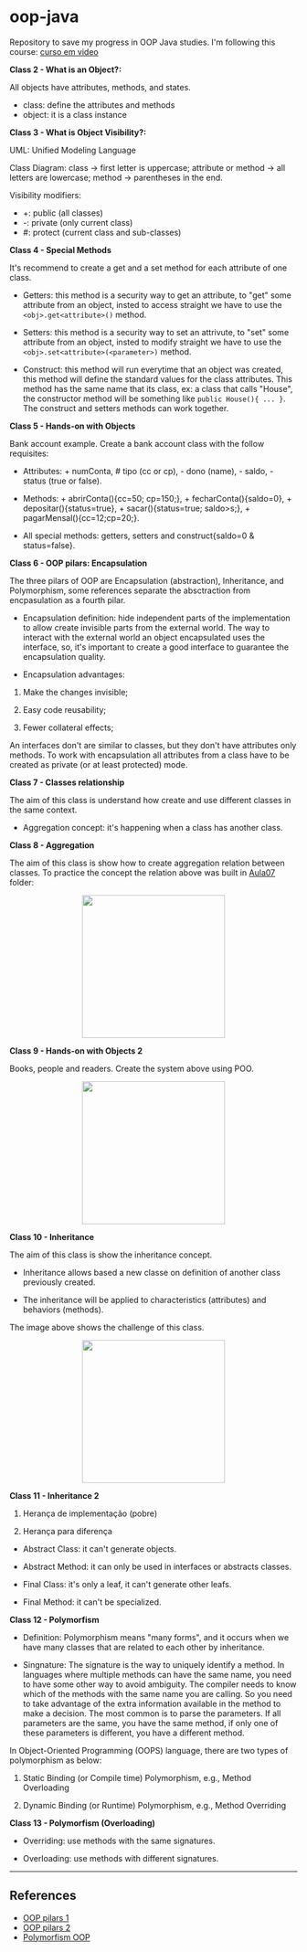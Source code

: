 # oop-java
Repository to save my progress in OOP Java studies. I'm following this course: [curso em video](https://www.cursoemvideo.com/curso/java-poo/aulas/java-poo/)

**Class 2 - What is an Object?:**

All objects have attributes, methods, and states.
- class: define the attributes and methods
- object: it is a class instance

**Class 3 - What is Object Visibility?:**

UML: Unified Modeling Language

Class Diagram: class -> first letter is uppercase; attribute or method -> all letters are lowercase; method -> parentheses in the end.

Visibility modifiers: 

- +: public (all classes)
- -: private (only current class)
- #: protect (current class and sub-classes)

**Class 4 - Special Methods**

It's recommend to create a get and a set method for each attribute of one class.

- Getters: this method is a security way to get an attribute, to "get" some attribute from an object, insted to access straight we have to use the `<obj>.get<attribute>()` method.

- Setters: this method is a security way to set an attrivute, to "set" some attribute from an object, insted to modify straight we have to use the `<obj>.set<attribute>(<parameter>)` method.

- Construct: this method will run everytime that an object was created, this method will define the standard values for the class attributes. This method has the same name that its class, ex: a class that calls "House", the constructor method will be something like `public House(){ ... }`. The construct and setters methods can work together.

**Class 5 - Hands-on with Objects**

Bank account example. Create a bank account class with the follow requisites:

- Attributes: + numConta, # tipo (cc or cp), - dono (name), - saldo, - status (true or false).

- Methods: + abrirConta(){cc=50; cp=150;}, + fecharConta(){saldo=0}, + depositar(){status=true}, + sacar(){status=true; saldo>s;}, + pagarMensal(){cc=12;cp=20;}.

- All special methods: getters, setters and construct{saldo=0 & status=false}.

**Class 6 - OOP pilars: Encapsulation**

The three pilars of OOP are Encapsulation (abstraction), Inheritance, and Polymorphism, some references separate the absctraction from encpasulation as a fourth pilar.

- Encapsulation definition: hide independent parts of the implementation to allow create invisible parts from the external world. The way to interact with the external world an object encapsulated uses the interface, so, it's important to create a good interface to guarantee the encapsulation quality.

- Encapsulation advantages: 

1. Make the changes invisible; 

2. Easy code reusability; 

3. Fewer collateral effects;

An interfaces don't are similar to classes, but they don't have attributes only methods. To work with encapsulation all attributes from a class have to be created as private (or at least protected) mode.

**Class 7 - Classes relationship**

The aim of this class is understand how create and use different classes in the same context.

- Aggregation concept: it's happening when a class has another class.

**Class 8 - Aggregation**

The aim of this class is show how to create aggregation relation between classes. To practice the concept the relation above was built in [Aula07](https://github.com/mascalmeida/oop-java/tree/main/Aula07) folder:

<p align="center">
<img width="250px"  src="https://github.com/mascalmeida/oop-java/assets/48625700/343c9b44-202c-4d85-b2bf-4ad426768bb5" />
</p>

**Class 9 - Hands-on with Objects 2**

Books, people and readers. Create the system above using POO.

<p align="center">
<img width="250px"  src="https://github.com/mascalmeida/oop-java/assets/48625700/ebd27095-8fff-4833-b31b-aca79fccc071" />
</p>

**Class 10 - Inheritance**

The aim of this class is show the inheritance concept. 

- Inheritance allows based a new classe on definition of another class previously created.

- The inheritance will be applied to characteristics (attributes) and behaviors (methods).

The image above shows the challenge of this class.

<p align="center">
<img width="250px"  src="https://github.com/mascalmeida/oop-java/assets/48625700/93cc5932-695b-47be-9a9c-e4bedbabbd03" />
</p>

**Class 11 - Inheritance 2**

1. Herança de implementação (pobre)

2. Herança para diferença

- Abstract Class: it can't generate objects.

- Abstract Method: it can only be used in interfaces or abstracts classes.

- Final Class: it's only a leaf, it can't generate other leafs.

- Final Method: it can't be specialized.

**Class 12 - Polymorfism**

- Definition: Polymorphism means "many forms", and it occurs when we have many classes that are related to each other by inheritance.

- Singnature: The signature is the way to uniquely identify a method. In languages where multiple methods can have the same name, you need to have some other way to avoid ambiguity. The compiler needs to know which of the methods with the same name you are calling. So you need to take advantage of the extra information available in the method to make a decision. The most common is to parse the parameters. If all parameters are the same, you have the same method, if only one of these parameters is different, you have a different method.

In Object-Oriented Programming (OOPS) language, there are two types of polymorphism as below:

1. Static Binding (or Compile time) Polymorphism, e.g., Method Overloading

2. Dynamic Binding (or Runtime) Polymorphism, e.g., Method Overriding

**Class 13 - Polymorfism (Overloading)**

- Overriding: use methods with the same signatures.

- Overloading: use methods with different signatures.

---------------

## References

- [OOP pilars 1](https://levelup.gitconnected.com/what-are-inheritance-encapsulation-polymorphism-and-abstraction-in-object-oriented-programming-526770ac18fa)
- [OOP pilars 2](https://datatrained.com/post/four-pillars-of-oops/)
- [Polymorfism OOP](https://www.upgrad.com/blog/polymorphism-in-oops/)
